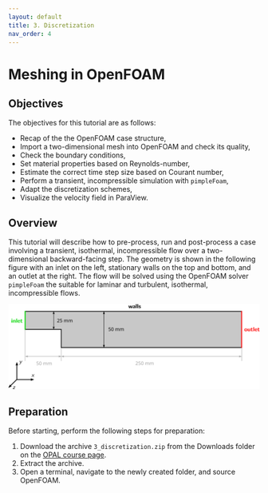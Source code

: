 ```yaml
---
layout: default
title: 3. Discretization
nav_order: 4
---
```


# Meshing in OpenFOAM

## Objectives

The objectives for this tutorial are as follows:

- Recap of the the OpenFOAM case structure,
- Import a two-dimensional mesh into OpenFOAM and check its quality,
- Check the boundary conditions,
- Set material properties based on Reynolds-number,
- Estimate the correct time step size based on Courant number,
- Perform a transient, incompressible simulation with `pimpleFoam`,
- Adapt the discretization schemes,
- Visualize the velocity field in ParaView.

## Overview

This tutorial will describe how to pre-process, run and post-process a case involving a transient, isothermal, incompressible flow over a two-dimensional backward-facing step. The geometry is shown in the following figure with an inlet on the left, stationary walls on the top and bottom, and an outlet at the right. The flow will be solved using the OpenFOAM solver `pimpleFoam` the suitable for laminar and turbulent, isothermal, incompressible flows.

![Backward-facing step case geometry](figures/backward-step-geometry.png)



## Preparation

Before starting, perform the following steps for preparation:
 1. Download the archive `3_discretization.zip` from the Downloads folder on the [OPAL course page](https://bildungsportal.sachsen.de/opal/auth/RepositoryEntry/19816513539).
 2. Extract the archive.
 3. Open a terminal, navigate to the newly created folder, and source OpenFOAM.

